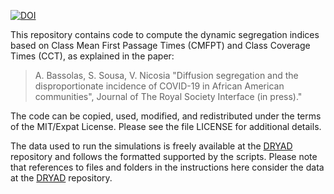 [![DOI](https://zenodo.org/badge/356212531.svg)](https://zenodo.org/badge/latestdoi/356212531)

This repository contains code to compute the dynamic segregation
indices based on Class Mean First Passage Times (CMFPT) and Class
Coverage Times (CCT), as explained in the paper:  

>  A. Bassolas, S. Sousa, V. Nicosia
>  "Diffusion segregation and the disproportionate incidence of
>  COVID-19 in African American communities", Journal of The Royal
>  Society Interface (in press)."

The code can be copied, used, modified, and redistributed under the
terms of the MIT/Expat License. Please see the file LICENSE for
additional details.

The data used to run the simulations is freely available at the
[DRYAD][1] repository and follows the
formatted supported by the scripts. Please note that references
to files and folders in the instructions here consider the data
at the [DRYAD][1] repository.

[1]: https://doi.org/10.5061/dryad.hqbzkh1f9 "DRYAD"
